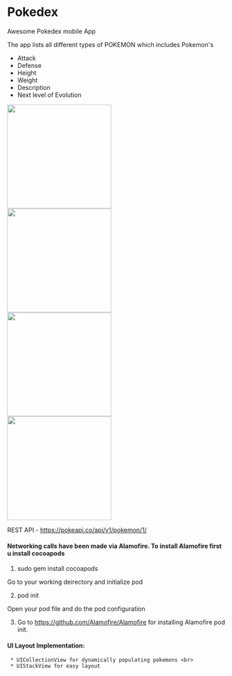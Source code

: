 # Pokedex
Awesome Pokedex mobile App

The app lists all different types of POKEMON which includes Pokemon's
  * Attack
  * Defense
  * Height
  * Weight
  * Description
  * Next level of Evolution
  
 <img src="https://cloud.githubusercontent.com/assets/15614313/22422171/124eca26-e711-11e6-82b9-edec556c493c.png" width="240"><br>
 <img src="https://cloud.githubusercontent.com/assets/15614313/22422173/12519012-e711-11e6-9883-e8b01cde26d5.png" width="240"><br>
 <img src="https://cloud.githubusercontent.com/assets/15614313/22422172/125137fc-e711-11e6-9d36-c230c06dfa5a.png" width="240">
 <br>
 <img src="https://cloud.githubusercontent.com/assets/15614313/22422174/1254e000-e711-11e6-97f3-ddb75f4ebc15.png" width="240">
 <br>
  
  REST API - https://pokeapi.co/api/v1/pokemon/1/
  
  <B> <h4>Networking calls have been made via Alamofire. To install Alamofire first u install cocoapods</h4> </B>

  1) sudo gem install cocoapods
  
  Go to your working deirectory and initialize pod
  
  2) pod init
  
  Open your pod file and do the pod configuration
  
  3) Go to https://github.com/Alamofire/Alamofire for installing Alamofire pod init.
   
   <B> <h4> UI Layout Implementation: </h4> </B>
    
     * UICollectionView for dynamically populating pokemons <br>
     * UIStackView for easy layout
     
    
     
     
  
    
  

